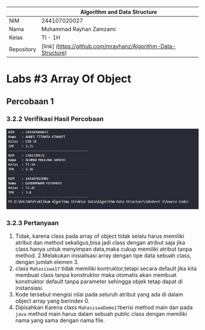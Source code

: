 
|  | Algorithm and Data Structure |
|--|--|
| NIM |  244107020027 |
| Nama |  Muhammad Rayhan Zamzami |
| Kelas | TI - 1H |
| Repository | [link] (https://github.com/mrayhanz/Algorithm-Data-Structure) |

# Labs #3 Array Of Object

## Percobaan 1

### 3.2.2 Verifikasi Hasil Percobaan 

 ![Screenshot](img/Percobaan1.png)


### 3.2.3 Pertanyaan
1. Tidak, karena class pada array of object tidak selalu harus memiliki atribut dan method sekaligus,bisa jadi class dengan atribut saja jika class hanya untuk menyimpan data,maka cukup memiliki atribut tanpa method.
2.Melakukan inisialisasi array dengan tipe data sebuah class, dengan jumlah elemen 3. 
3. class ```Mahasiswa17``` tidak memiliki kontruktor,tetapi secara default jika kita membuat class tanpa konstruktor maka otomatis akan membuat konstruktor default tanpa parameter sehingga objek tetap dapat di instansiasi.
4. Kode tersebut mengisi nilai pada seluruh atribut yang ada di dalam object array yang berindex 0.
5. Dipisahkan Karena class ```MahasiswaDemo17```berisi method main dan pada ```java``` method main harus dalam sebuah public class dengan memiliki nama yang sama dengan nama file.